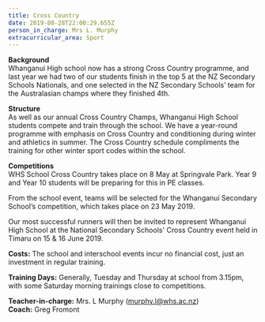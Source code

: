 ```yaml
---
title: Cross Country
date: 2019-08-28T22:00:29.655Z
person_in_charge: Mrs L. Murphy
extracurricular_area: Sport
---
```

**Background**  
Whanganui High school now has a strong Cross Country programme, and last year we had two of our students finish in the top 5 at the NZ Secondary Schools Nationals, and one selected in the NZ Secondary Schools’ team for the Australasian champs where they finished 4th.  

**Structure**  
As well as our annual Cross Country Champs, Whanganui High School students compete and train through the school. We have a year-round programme with emphasis on Cross Country and conditioning during winter and athletics in summer. The Cross Country schedule compliments the training for other winter sport codes within the school. 

**Competitions**   
WHS School Cross Country takes place on 8 May at Springvale Park.
Year 9 and Year 10 students will be preparing for this in PE classes.

From the school event, teams will be selected for the Whanganui Secondary School’s competition, which takes place on 23 May 2019.

Our most successful runners will then be invited to represent Whanganui High School at the National Secondary Schools' Cross Country event held in Timaru on 15 & 16 June 2019. 

**Costs:** The school and interschool events incur no financial cost, just an investment in regular training.

**Training Days:** Generally, Tuesday and Thursday at school from 3.15pm, with some Saturday morning trainings close to competitions.

**Teacher-in-charge:** Mrs. L Murphy (murphy.l@whs.ac.nz)  
**Coach:** Greg Fromont
